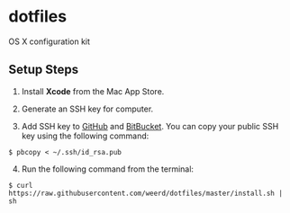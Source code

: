 # dotfiles
OS X configuration kit

## Setup Steps

1) Install **Xcode** from the Mac App Store.

2) Generate an SSH key for computer.

3) Add SSH key to [GitHub](https://github.com) and [BitBucket](https://bitbucket.com).
You can copy your public SSH key using the following command:

```shell
$ pbcopy < ~/.ssh/id_rsa.pub
```

4) Run the following command from the terminal:

```shell
$ curl https://raw.githubusercontent.com/weerd/dotfiles/master/install.sh | sh
```

